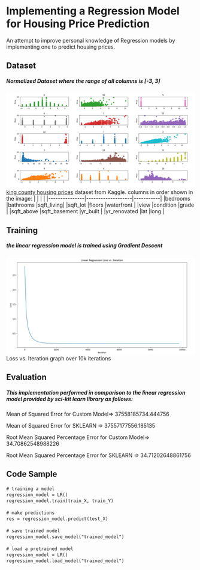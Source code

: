 # Implementing a Regression Model for Housing Price Prediction
An attempt to improve personal knowledge of Regression models by implementing one to predict housing prices.
## Dataset

##### Normalized Dataset where the range of all columns is [-3, 3]
![Standardized Dataset](./Standardized_Dataset.png)
[king county housing prices](https://www.kaggle.com/datasets/harlfoxem/housesalesprediction) dataset from Kaggle.
columns in order shown in the image:
|               |                   |           |
|---------------|-------------------|-----------|
|bedrooms		|bathrooms 			|sqft_living|
|sqft_lot 		|floors 			|waterfront	|
|view			|condition 			|grade 		|
|sqft_above 	|sqft_basement 		|yr_built 	|
|yr_renovated 	|lat 				|long		|

## Training
##### the linear regression model is trained using Gradient Descent
![Loss vs. Iteration](./loss_vs_Iteration.png)
Loss vs. Iteration graph over 10k iterations

## Evaluation
##### This implementation performed in comparison to the linear regression model provided by sci-kit learn library as follows:
Mean of Squared Error for Custom Model=>  37558185734.444756

Mean of Squared Error for SKLEARN =>  37557177556.185135

Root Mean Squared Percentage Error for Custom Model=>  34.70862548988226

Root Mean Squared Percentage Error for SKLEARN =>  34.71202648861756

## Code Sample
```
# training a model
regression_model = LR()
regression_model.train(train_X, train_Y)

# make predictions 
res = regression_model.predict(test_X)

# save trained model
regression_model.save_model("trained_model")

# load a pretrained model
regression_model = LR()
regression_model.load_model("trained_model")
````
